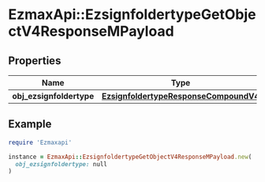 # EzmaxApi::EzsignfoldertypeGetObjectV4ResponseMPayload

## Properties

| Name | Type | Description | Notes |
| ---- | ---- | ----------- | ----- |
| **obj_ezsignfoldertype** | [**EzsignfoldertypeResponseCompoundV4**](EzsignfoldertypeResponseCompoundV4.md) |  |  |

## Example

```ruby
require 'Ezmaxapi'

instance = EzmaxApi::EzsignfoldertypeGetObjectV4ResponseMPayload.new(
  obj_ezsignfoldertype: null
)
```

